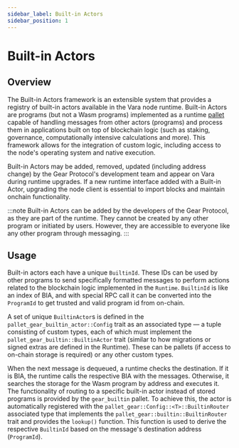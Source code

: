 ```yaml
---
sidebar_label: Built-in Actors
sidebar_position: 1
---
```


# Built-in Actors

## Overview

The Built-in Actors framework is an extensible system that provides a registry of built-in actors available in the Vara node runtime. Built-in Actors are programs (but not a Wasm programs) implemented as a runtime [pallet](https://github.com/gear-tech/gear/tree/master/pallets/gear-builtin) capable of handling messages from other actors (programs) and process them in applications built on top of blockchain logic (such as staking, governance, computationally intensive calculations and more). This framework allows for the integration of custom logic, including access to the node's operating system and native execution.

Built-in Actors may be added, removed, updated (including address change) by the Gear Protocol's development team and appear on Vara during runtime upgrades. If a new runtime interface added with a Built-in Actor, upgrading the node client is essential to import blocks and maintain onchain functionality.

:::note
Built-in Actors can be added by the developers of the Gear Protocol, as they are part of the runtime. They cannot be created by any other program or initiated by users. However, they are accessible to everyone like any other program through messaging.
:::

## Usage

Built-in actors each have a unique `BuiltinId`. These IDs can be used by other programs to send specifically formatted messages to perform actions related to the blockchain logic implemented in the `Runtime`. `BuiltinId` is like an index of BIA, and with special RPC call it can be converted into the `ProgramId` to get trusted and valid program id from on-chain.

A set of unique `BuiltinActor`s is defined in the `pallet_gear_builtin_actor::Config` trait as an associated type — a tuple consisting of custom types, each of which must implement the `pallet_gear_builtin::BuiltinActor` trait (similar to how migrations or signed extras are defined in the Runtime). These can be pallets (if access to on-chain storage is required) or any other custom types.

When the next message is dequeued, a runtime checks the destination. If it is BIA, the runtime calls the respective BIA with the messages. Otherwise, it searches the storage for the Wasm program by address and executes it. The functionality of routing to a specific built-in actor instead of stored programs is provided by the `gear_builtin` pallet. To achieve this, the actor is automatically registered with the `pallet_gear::Config::<T>::BuiltinRouter` associated type that implements the `pallet_gear::builtin::BuiltinRouter` trait and provides the `lookup()` function. This function is used to derive the respective `BuiltinId` based on the message's destination address (`ProgramId`).
